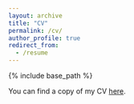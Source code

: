 ```yaml
---
layout: archive
title: "CV"
permalink: /cv/
author_profile: true
redirect_from:
  - /resume
---
```


{% include base_path %}

You can find a copy of my CV [here](https://yurizhukov.github.io/files/Zhukov-CV-March-2025.pdf).